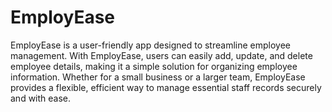 # EmployEase
 EmployEase is a user-friendly app designed to streamline employee management. With EmployEase, users can easily add, update, and delete employee details, making it a simple solution for organizing employee information. Whether for a small business or a larger team, EmployEase provides a flexible, efficient way to manage essential staff records securely and with ease.
